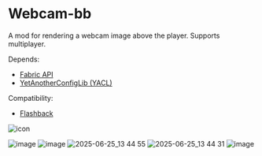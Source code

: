 # Webcam-bb
A mod for rendering a webcam image above the player. Supports multiplayer.

Depends:
- [Fabric API](https://modrinth.com/mod/fabric-api)
- [YetAnotherConfigLib (YACL)](https://modrinth.com/mod/yacl)

Compatibility:
- [Flashback](https://modrinth.com/mod/flashback)



![icon](https://github.com/user-attachments/assets/e93856f0-6859-44e9-b27d-fbf00a0c6c88)

![image](https://github.com/user-attachments/assets/c617e26c-86dd-4906-9176-cb6a00572d3f)
![image](https://github.com/user-attachments/assets/f62dd1f6-e1eb-4e2d-8663-c4fa0bfef3ed)
![2025-06-25_13 44 55](https://github.com/user-attachments/assets/1b22d047-cb15-4bd4-bfa9-b96c41ed71bf)
![2025-06-25_13 44 31](https://github.com/user-attachments/assets/1ac96798-9195-4757-99e4-5512d8bffc06)
![image](https://github.com/user-attachments/assets/b8fd1891-cc6f-4c90-91ab-1d2c73530481)
